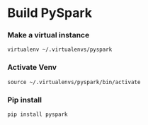 # Build PySpark

### Make a virtual instance
```
virtualenv ~/.virtualenvs/pyspark
```

### Activate Venv
```
source ~/.virtualenvs/pyspark/bin/activate
```

### Pip install
```
pip install pyspark
```
